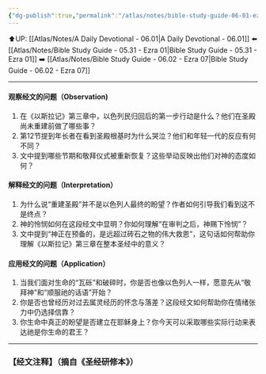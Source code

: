 ```yaml
---
{"dg-publish":true,"permalink":"/atlas/notes/bible-study-guide-06-01-ezra-03/"}
---
```


⬆️UP: [[Atlas/Notes/A Daily Devotional - 06.01\|A Daily Devotional - 06.01]]
⬅️ [[Atlas/Notes/Bible Study Guide - 05.31 - Ezra 01\|Bible Study Guide - 05.31 - Ezra 01]]
➡️ [[Atlas/Notes/Bible Study Guide - 06.02 - Ezra 07\|Bible Study Guide - 06.02 - Ezra 07]] 

---

#### 观察经文的问题（Observation)
1. 在《以斯拉记》第三章中，以色列民归回后的第一步行动是什么？他们在圣殿尚未重建前做了哪些事？
2. ⁠第12节提到年长者在看到圣殿根基时为什么哭泣？他们和年轻一代的反应有何不同？
3. 文中提到哪些节期和敬拜仪式被重新恢复？这些举动反映出他们对神的态度如何？

#### 解释经文的问题（Interpretation）
1. 为什么说“重建圣殿”并不是以色列人最终的盼望？作者如何引导我们看到这不是终点？
2. 神的怜悯如何在这段经文中显明？你如何理解“在审判之后，神赐下怜悯”？
3. 文中提到“神正在预备的，是远超过砖石之物的伟大救恩”，这句话如何帮助你理解《以斯拉记》第三章在整本圣经中的意义？

#### 应用经文的问题（Application）
1. 当我们面对生命的“瓦砾”和破碎时，你是否也像以色列人一样，愿意先从“敬拜神”和“顺服祂的话语”开始？
2. 你是否也曾经历对过去属灵经历的怀念与落差？这段经文如何帮助你在情绪张力中仍选择信靠？
3. 你生命中真正的盼望是否建立在耶稣身上？你今天可以采取哪些实际行动来表达祂是你生命的君王？

---
### 【经文注释】（摘自《圣经研修本》）

